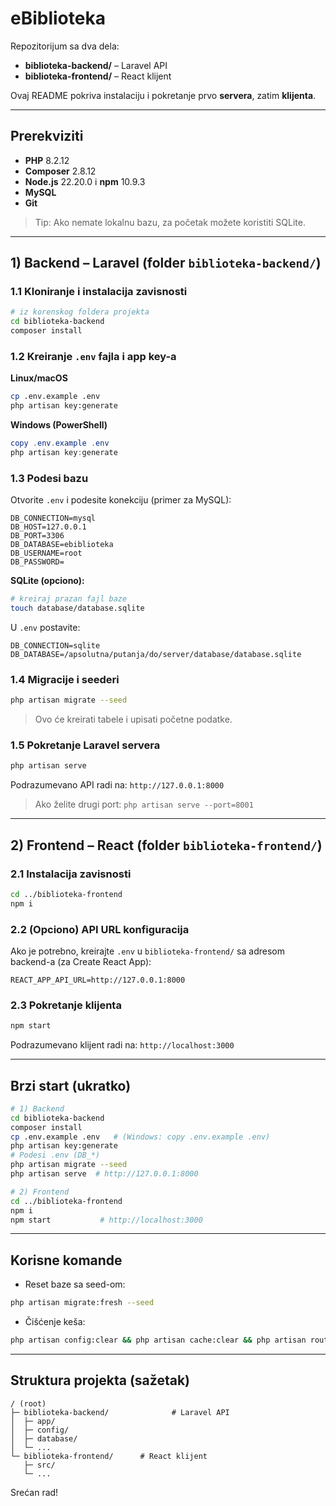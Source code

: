# eBiblioteka

Repozitorijum sa dva dela:
- **biblioteka-backend/** – Laravel API
- **biblioteka-frontend/** – React klijent

Ovaj README pokriva instalaciju i pokretanje prvo **servera**, zatim **klijenta**.

---

## Prerekviziti
- **PHP** 8.2.12 
- **Composer** 2.8.12
- **Node.js** 22.20.0 i **npm** 10.9.3
- **MySQL**
- **Git**

> Tip: Ako nemate lokalnu bazu, za početak možete koristiti SQLite.

---

## 1) Backend – Laravel (folder `biblioteka-backend/`)

### 1.1 Kloniranje i instalacija zavisnosti
```bash
# iz korenskog foldera projekta
cd biblioteka-backend
composer install
```

### 1.2 Kreiranje `.env` fajla i app key-a
**Linux/macOS**
```bash
cp .env.example .env
php artisan key:generate
```
**Windows (PowerShell)**
```powershell
copy .env.example .env
php artisan key:generate
```

### 1.3 Podesi bazu
Otvorite `.env` i podesite konekciju (primer za MySQL):
```dotenv
DB_CONNECTION=mysql
DB_HOST=127.0.0.1
DB_PORT=3306
DB_DATABASE=ebiblioteka
DB_USERNAME=root
DB_PASSWORD=
```

**SQLite (opciono):**
```bash
# kreiraj prazan fajl baze
touch database/database.sqlite
```
U `.env` postavite:
```dotenv
DB_CONNECTION=sqlite
DB_DATABASE=/apsolutna/putanja/do/server/database/database.sqlite
```

### 1.4 Migracije i seederi
```bash
php artisan migrate --seed
```
> Ovo će kreirati tabele i upisati početne podatke.

### 1.5 Pokretanje Laravel servera
```bash
php artisan serve
```
Podrazumevano API radi na: `http://127.0.0.1:8000`

> Ako želite drugi port: `php artisan serve --port=8001`

---

## 2) Frontend – React (folder `biblioteka-frontend/`)

### 2.1 Instalacija zavisnosti
```bash
cd ../biblioteka-frontend
npm i
```

### 2.2 (Opciono) API URL konfiguracija
Ako je potrebno, kreirajte `.env` u `biblioteka-frontend/` sa adresom backend-a (za Create React App):
```dotenv
REACT_APP_API_URL=http://127.0.0.1:8000
```

### 2.3 Pokretanje klijenta
```bash
npm start
```
Podrazumevano klijent radi na: `http://localhost:3000`

---

## Brzi start (ukratko)
```bash
# 1) Backend
cd biblioteka-backend
composer install
cp .env.example .env   # (Windows: copy .env.example .env)
php artisan key:generate
# Podesi .env (DB_*)
php artisan migrate --seed
php artisan serve  # http://127.0.0.1:8000

# 2) Frontend
cd ../biblioteka-frontend
npm i
npm start           # http://localhost:3000
```

---

## Korisne komande
- Reset baze sa seed-om:
```bash
php artisan migrate:fresh --seed
```
- Čišćenje keša:
```bash
php artisan config:clear && php artisan cache:clear && php artisan route:clear
```

---

## Struktura projekta (sažetak)
```
/ (root)
├─ biblioteka-backend/              # Laravel API
│  ├─ app/
│  ├─ config/
│  ├─ database/
│  └─ ...
└─ biblioteka-frontend/      # React klijent
   ├─ src/
   └─ ...
```

Srećan rad!

